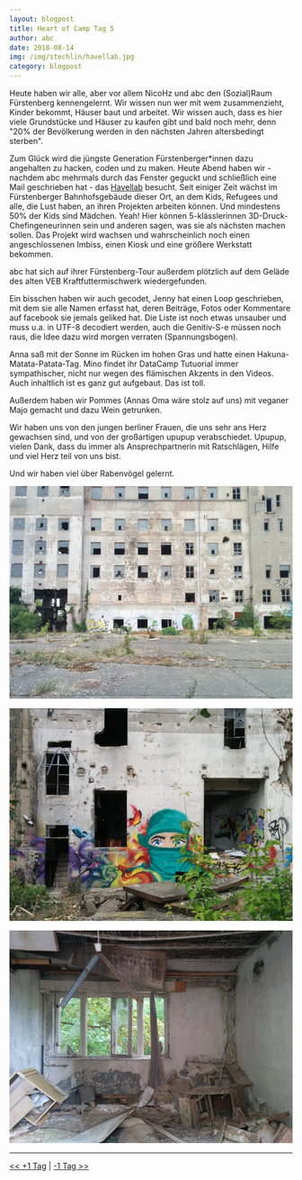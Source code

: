 ```yaml
---
layout: blogpost
title: Heart of Camp Tag 5
author: abc
date: 2018-08-14
img: /img/stechlin/havellab.jpg
category: blogpost
---
```

Heute haben wir alle, aber vor allem NicoHz und abc den (Sozial)Raum Fürstenberg kennengelernt. Wir wissen nun wer mit wem zusammenzieht, Kinder bekommt, Häuser baut und arbeitet. Wir wissen auch, dass es hier viele Grundstücke und Häuser zu kaufen gibt und bald noch mehr, denn "20% der Bevölkerung werden in den nächsten Jahren altersbedingt sterben".

Zum Glück wird die jüngste Generation Fürstenberger*innen dazu angehalten zu hacken, coden und zu maken. Heute Abend haben wir - nachdem abc mehrmals durch das Fenster geguckt und schließlich eine Mail geschrieben hat - das [Havellab](https://www.havellab.org/)  besucht. Seit einiger Zeit wächst im Fürstenberger Bahnhofsgebäude dieser Ort, an dem Kids, Refugees und alle, die Lust haben, an ihren Projekten arbeiten können. Und mindestens 50% der Kids sind Mädchen. Yeah! Hier können 5-klässlerinnen 3D-Druck-Chefingeneurinnen sein und anderen sagen, was sie als nächsten machen sollen. Das Projekt wird wachsen und wahrscheinlich noch einen angeschlossenen Imbiss, einen Kiosk und eine größere Werkstatt bekommen.

abc hat sich auf ihrer Fürstenberg-Tour außerdem plötzlich auf dem Geläde des alten VEB Kraftfuttermischwerk wiedergefunden.   

Ein bisschen haben wir auch gecodet, Jenny hat einen Loop geschrieben, mit dem sie alle Namen erfasst hat, deren Beiträge, Fotos oder Kommentare auf facebook sie jemals geliked  hat. Die Liste ist noch etwas unsauber und muss u.a. in UTF-8 decodiert werden, auch die Genitiv-S-e müssen noch raus, die Idee dazu wird morgen verraten (Spannungsbogen).

Anna saß mit der Sonne im Rücken im hohen Gras und hatte einen Hakuna-Matata-Patata-Tag.
Mino findet ihr DataCamp Tutuorial immer sympathischer, nicht nur wegen des flämischen Akzents in den Videos. Auch inhaltlich ist es ganz gut aufgebaut. Das ist toll. 

Außerdem haben wir Pommes (Annas Oma wäre stolz auf uns) mit veganer Majo gemacht und dazu Wein getrunken.

Wir haben uns von den jungen berliner Frauen, die uns sehr ans Herz gewachsen sind, und von der großartigen upupup verabschiedet. Upupup, vielen Dank, dass du immer als Ansprechpartnerin mit Ratschlägen, Hilfe und viel Herz teil von uns bist. 

Und wir haben viel über Rabenvögel gelernt.

![](/img/stechlin/VEB1.jpg)

![](/img/stechlin/VEB2.jpg)

![](/img/stechlin/VEB3.jpg)


***

[<< +1 Tag](/stechlin_15)
|
[-1 Tag >>](/stechlin_13)
